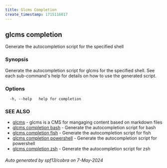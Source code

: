 ```yaml
---
title: Glcms Completion
create_timestamp: 1715116017
---
```

## glcms completion

Generate the autocompletion script for the specified shell

### Synopsis

Generate the autocompletion script for glcms for the specified shell.
See each sub-command's help for details on how to use the generated script.


### Options

```
  -h, --help   help for completion
```

### SEE ALSO

* [glcms]()	 - glcms is a CMS for mangaging content based on markdown files
* [glcms completion bash]()	 - Generate the autocompletion script for bash
* [glcms completion fish]()	 - Generate the autocompletion script for fish
* [glcms completion powershell]()	 - Generate the autocompletion script for powershell
* [glcms completion zsh]()	 - Generate the autocompletion script for zsh

###### Auto generated by spf13/cobra on 7-May-2024

